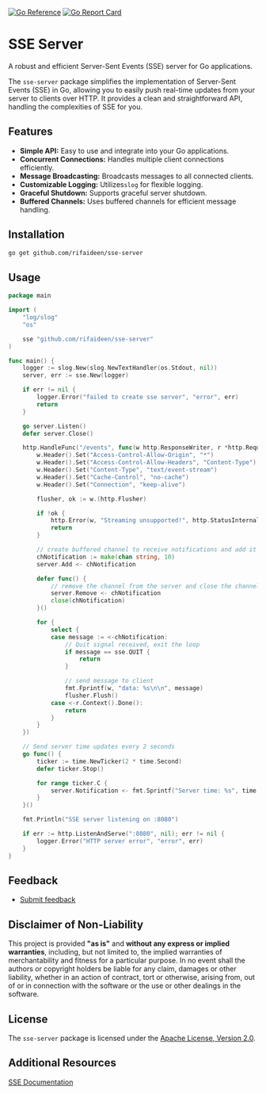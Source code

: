 [![Go Reference](https://pkg.go.dev/badge/github.com/rifaideen/sse-server.svg)](https://pkg.go.dev/github.com/rifaideen/sse-server)
[![Go Report Card](https://goreportcard.com/badge/github.com/rifaideen/sse-server)](https://goreportcard.com/report/github.com/rifaideen/sse-server)

# SSE Server

A robust and efficient Server-Sent Events (SSE) server for Go applications.

The `sse-server` package simplifies the implementation of Server-Sent Events (SSE) in Go, allowing you to easily push real-time updates from your server to clients over HTTP. It provides a clean and straightforward API, handling the complexities of SSE for you.

## Features

- **Simple API:** Easy to use and integrate into your Go applications.
- **Concurrent Connections:** Handles multiple client connections efficiently.
- **Message Broadcasting:** Broadcasts messages to all connected clients.
- **Customizable Logging:** Utilizes`slog` for flexible logging.
- **Graceful Shutdown:** Supports graceful server shutdown.
- **Buffered Channels:** Uses buffered channels for efficient message handling.

## Installation

```sh
go get github.com/rifaideen/sse-server
```

## Usage

```go
package main

import (
    "log/slog"
    "os"

    sse "github.com/rifaideen/sse-server"
)

func main() {
    logger := slog.New(slog.NewTextHandler(os.Stdout, nil))
    server, err := sse.New(logger)

    if err != nil {
        logger.Error("failed to create sse server", "error", err)
        return
    }

    go server.Listen()
    defer server.Close()

    http.HandleFunc("/events", func(w http.ResponseWriter, r *http.Request) {
		w.Header().Set("Access-Control-Allow-Origin", "*")
		w.Header().Set("Access-Control-Allow-Headers", "Content-Type")
		w.Header().Set("Content-Type", "text/event-stream")
		w.Header().Set("Cache-Control", "no-cache")
		w.Header().Set("Connection", "keep-alive")

		flusher, ok := w.(http.Flusher)

		if !ok {
			http.Error(w, "Streaming unsupported!", http.StatusInternalServerError)
			return
		}

		// create buffered channel to receive notifications and add it to the server
		chNotification := make(chan string, 10)
		server.Add <- chNotification

		defer func() {
			// remove the channel from the server and close the channel
			server.Remove <- chNotification
			close(chNotification)
		}()

		for {
			select {
			case message := <-chNotification:
				// Quit signal received, exit the loop
				if message == sse.QUIT {
					return
				}

				// send message to client
				fmt.Fprintf(w, "data: %s\n\n", message)
				flusher.Flush()
			case <-r.Context().Done():
				return
			}
		}
	})

	// Send server time updates every 2 seconds
	go func() {
		ticker := time.NewTicker(2 * time.Second)
		defer ticker.Stop()

		for range ticker.C {
			server.Notification <- fmt.Sprintf("Server time: %s", time.Now().Format(time.RFC3339))
		}
	}()

	fmt.Println("SSE server listening on :8080")

	if err := http.ListenAndServe(":8080", nil); err != nil {
		logger.Error("HTTP server error", "error", err)
	}
}
```

## Feedback

- [Submit feedback](https://github.com/rifaideen/sse-server/issues/new)

## Disclaimer of Non-Liability

This project is provided **"as is"** and **without any express or implied warranties**, including, but not limited to, the implied warranties of merchantability and fitness for a particular purpose. In no event shall the authors or copyright holders be liable for any claim, damages or other liability, whether in an action of contract, tort or otherwise, arising from, out of or in connection with the software or the use or other dealings in the software.

## License

The `sse-server` package is licensed under the [Apache License, Version 2.0](https://www.apache.org/licenses/LICENSE-2.0).


## Additional Resources

[SSE Documentation](https://developer.mozilla.org/en-US/docs/Web/API/Server-sent_events)
